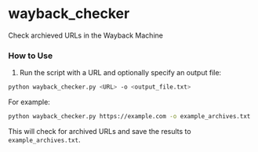 # wayback_checker
Check archieved URLs in the Wayback Machine

### How to Use

1. Run the script with a URL and optionally specify an output file:

```bash
python wayback_checker.py <URL> -o <output_file.txt>
```

For example:

```bash
python wayback_checker.py https://example.com -o example_archives.txt
```

This will check for archived URLs and save the results to `example_archives.txt`.
